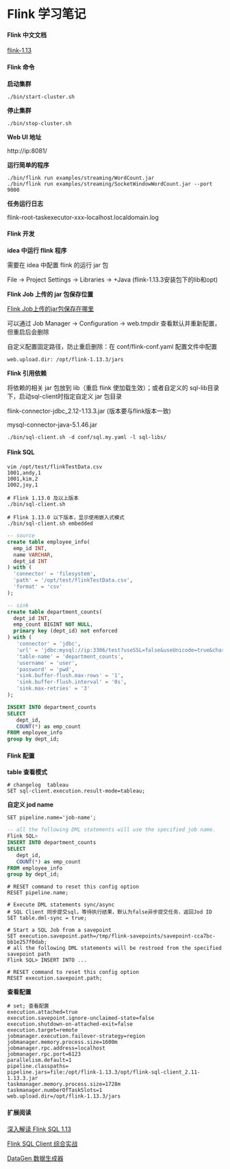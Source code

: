 # Flink 学习笔记

#### Flink 中文文档

[flink-1.13](https://ci.apache.org/projects/flink/flink-docs-release-1.13/zh/docs/try-flink/local_installation/)

#### Flink 命令

**启动集群**

``` shell
./bin/start-cluster.sh
```
**停止集群**

``` shell
./bin/stop-cluster.sh
```

**Web UI 地址**

http://ip:8081/

**运行简单的程序**

``` shell
./bin/flink run examples/streaming/WordCount.jar
./bin/flink run examples/streaming/SocketWindowWordCount.jar --port 9000
```

**任务运行日志**

flink-root-taskexecutor-xxx-localhost.localdomain.log

#### Flink 开发

**idea 中运行 flink 程序**

需要在 idea 中配置 flink 的运行 jar 包

File -> Project Settings -> Libraries -> +Java (flink-1.13.3安装包下的lib和opt)

**Flink Job 上传的 jar 包保存位置**

[Flink Job上传的jar包保存在哪里](https://www.jianshu.com/p/fc57e584e8d8)

可以通过  Job Manager -> Configuration -> web.tmpdir 查看默认并重新配置，但重启后会删除

自定义配置固定路径，防止重启删除：在 conf/flink-conf.yaml 配置文件中配置 

```
web.upload.dir: /opt/flink-1.13.3/jars 
```

**Flink 引用依赖**

将依赖的相关 jar 包放到 lib（重启 flink 使加载生效）；或者自定义的 sql-lib目录下，启动sql-client时指定自定义 jar 包目录

flink-connector-jdbc_2.12-1.13.3.jar (版本要与flink版本一致)

mysql-connector-java-5.1.46.jar

``` shell
./bin/sql-client.sh -d conf/sql.my.yaml -l sql-libs/
```

#### Flink SQL

```shell
vim /opt/test/flinkTestData.csv
1001,andy,1
1001,kim,2
1002,joy,1

# Flink 1.13.0 及以上版本
./bin/sql-client.sh

# Flink 1.13.0 以下版本，显示使用嵌入式模式
./bin/sql-client.sh embedded
```

``` sql
-- source
create table employee_info(
  emp_id INT,
  name VARCHAR,
  dept_id INT
) with (
  'connector' = 'filesystem',
  'path' = '/opt/test/flinkTestData.csv',
  'format' = 'csv'
);

-- sink
create table department_counts(
  dept_id INT,
  emp_count BIGINT NOT NULL,
  primary key (dept_id) not enforced
) with (
   'connector' = 'jdbc',
   'url' = 'jdbc:mysql://ip:3306/test?useSSL=false&useUnicode=true&characterEncoding=UTF-8&serverTimezone=Asia/Shanghai&autoReconnect=true',
   'table-name' = 'department_counts',
   'username' = 'user',
   'password' = 'pwd',
   'sink.buffer-flush.max-rows' = '1',
   'sink.buffer-flush.interval' = '0s',
   'sink.max-retries' = '3'	
);

INSERT INTO department_counts
SELECT 
   dept_id,
   COUNT(*) as emp_count 
FROM employee_info
group by dept_id;
```

#### Flink 配置

**table 查看模式**

```shell
# changelog  tableau
SET sql-client.execution.result-mode=tableau; 
```

**自定义 jod name**

```shell
SET pipeline.name='job-name';
```
```sql
-- all the following DML statements will use the specified job name.
Flink SQL> 
INSERT INTO department_counts
SELECT 
   dept_id,
   COUNT(*) as emp_count 
FROM employee_info
group by dept_id;
```

```shell
# RESET command to reset this config option
RESET pipeline.name;

# Execute DML statements sync/async
# SQL Client 同步提交sql，等待执行结果，默认为false异步提交任务，返回Jod ID
SET table.dml-sync = true;

# Start a SQL Job from a savepoint 
SET execution.savepoint.path=/tmp/flink-savepoints/savepoint-cca7bc-bb1e257f0dab;
# all the following DML statements will be restroed from the specified savepoint path
Flink SQL> INSERT INTO ...

# RESET command to reset this config option
RESET execution.savepoint.path;
```

**查看配置**

```shell
# set; 查看配置
execution.attached=true
execution.savepoint.ignore-unclaimed-state=false
execution.shutdown-on-attached-exit=false
execution.target=remote
jobmanager.execution.failover-strategy=region
jobmanager.memory.process.size=1600m
jobmanager.rpc.address=localhost
jobmanager.rpc.port=6123
parallelism.default=1
pipeline.classpaths=
pipeline.jars=file:/opt/flink-1.13.3/opt/flink-sql-client_2.11-1.13.3.jar
taskmanager.memory.process.size=1728m
taskmanager.numberOfTaskSlots=1
web.upload.dir=/opt/flink-1.13.3/jars
```

#### 扩展阅读

[深入解读 Flink SQL 1.13](https://iteblog.blog.csdn.net/article/details/118214218)

[Flink SQL Client 综合实战](https://www.jianshu.com/p/93a546093302)

[DataGen 数据生成器](https://nightlies.apache.org/flink/flink-docs-release-1.13/zh/docs/connectors/table/datagen/)